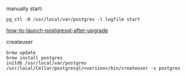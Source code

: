 manually start:
```
pg_ctl -D /usr/local/var/postgres -l logfile start
```


[how-to-launch-postgresql-after-upgrade](https://coderwall.com/p/ti4amw/how-to-launch-postgresql-after-upgrade)


createuser
```
brew update
brew install postgres
initdb /usr/local/var/postgres
/usr/local/Cellar/postgresql/<version>/bin/createuser -s postgres
```
